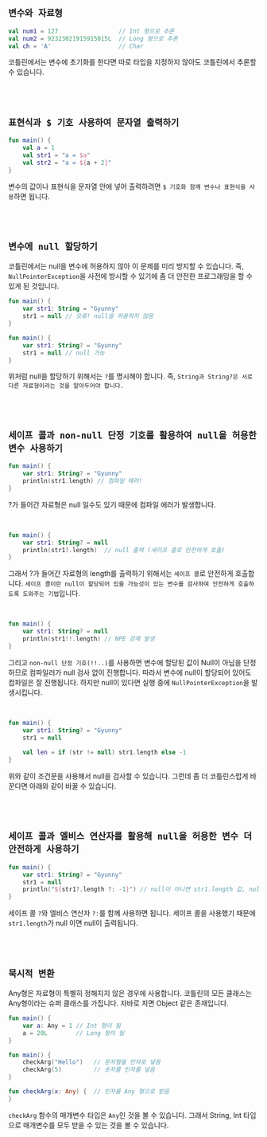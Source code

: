 ## `변수와 자료형`

```kotlin
val num1 = 127                 // Int 형으로 추론
val num2 = 92323021915915015L  // Long 형으로 추론
val ch = 'A'                   // Char
```

코틀린에서는 변수에 초기화를 한다면 따로 타입을 지정하지 않아도 코틀린에서 추론할 수 있습니다.

<br> <br>

## `표현식과 $ 기호 사용하여 문자열 출력하기`

```kotlin
fun main() {
    val a = 1
    val str1 = "a = $a"
    val str2 = "a = ${a + 2}"
}
```

변수의 값이나 표현식을 문자열 안에 넣어 출력하려면 `$ 기호화 함께 변수나 표현식을 사용`하면 됩니다. 

<br> <br>

## `변수에 null 할당하기`

코틀린에서는 null을  변수에 허용하지 않아 이 문제를 미리 방지할 수 있습니다. 즉, `NullPointerException`을 사전에 방시할 수 있기에 좀 더 안전한 프로그래밍을 할 수 있게 된 것입니다. 

```kotlin
fun main() { 
    var str1: String = "Gyunny"
    str1 = null // 오류! null을 허용하지 않음 
}
```

```kotlin
fun main() {
    var str1: String? = "Gyunny"
    str1 = null // null 가능
}
```

위처럼 null을 할당하기 위해서는 `?`를 명시해야 합니다.  즉, `String과 String?은 서로 다른 자료형이라는 것을 알아두어야 합니다.` 

<br> <br>

## `세이프 콜과 non-null 단정 기호를 활용하여 null을 허용한 변수 사용하기`

```kotlin
fun main() {
    var str1: String? = "Gyunny"
    println(str1.length) // 컴파일 에러!
}
```

?가 들어간 자료형은 null 일수도 있기 때문에 컴파일 에러가 발생합니다.   

<br>

```kotlin
fun main() {
    var str1: String? = null
    println(str1?.length)  // null 출력 (세이프 콜로 안전하게 호출)
}
```

그래서 ?가 들어간 자료형의 length를 출력하기 위해서는 `세이프 콜`로 안전하게 호출합니다. `세이프 콜이란 null이 할당되어 있을 가능성이 있는 변수를 검사하여 안전하게 호출하도록 도와주는 기법`입니다.

<br>

```kotlin
fun main() {
    var str1: String? = null
    println(str1!!.length) // NPE 강제 발생
}
```

그리고 `non-null 단정 기호(!!..)`를 사용하면 변수에 할당된 값이 Null이 아님을 단정하므로 컴파일러가 null 검사 없이 진행합니다. 따라서 변수에 null이 할당되어 있어도 컴파일은 잘 진행됩니다. 하지만 null이 있다면 실행 중에 `NullPointerException`을 발생시킵니다. 

<br>

```kotlin
fun main() {
    var str1: String? = "Gyunny"
    str1 = null
    
    val len = if (str != null) str1.length else -1
}
```

위와 같이 조건문을 사용해서 null을 검사할 수 있습니다. 그런데 좀 더 코틀린스럽게 바꾼다면 아래와 같이 바꿀 수 있습니다.

<br> <br>

## `세이프 콜과 엘비스 연산자를 활용해 null을 허용한 변수 더 안전하게 사용하기`

```kotlin
fun main() {
    var str1: String? = "Gyunny"
    str1 = null
    println("${str1?.length ?: -1}") // null이 아니면 str1.length 값, null 이면 -1 반환
}
```

세이프 콜 `?`와 엘비스 연산자 `?:`를 함께 사용하면 됩니다. 세이프 콜을 사용했기 때문에 `str1.length`가 null 이면 null이 출력됩니다.

<br> <br>

## `묵시적 변환`

Any형은 자료형이 특별히 정해지지 않은 경우에 사용합니다. 코틀린의 모든 클래스는 Any형이라는 슈퍼 클래스를 가집니다. 자바로 치면 Object 같은 존재입니다. 

```kotlin
fun main() {
    var a: Any = 1 // Int 형이 됨
    a = 20L        // Long 형이 됨
}
```

```kotlin
fun main() {
    checkArg("Hello")   // 문자열을 인자로 넣음
    checkArg(5)         // 숫자를 인자를 넣음
}

fun checkArg(x: Any) {  // 인자를 Any 형으로 받음
}
```

`checkArg` 함수의 매개변수 타입은 `Any`인 것을 볼 수 있습니다. 그래서 String, Int 타입으로 매개변수를 모두 받을 수 있는 것을 볼 수 있습니다.